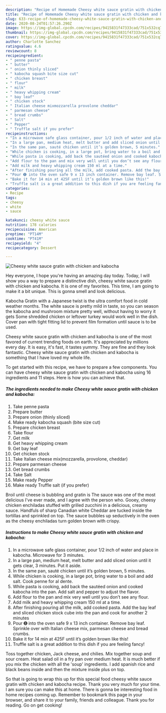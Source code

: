 ```yaml
---
description: "Recipe of Homemade Cheesy white sauce gratin with chicken and kabocha"
title: "Recipe of Homemade Cheesy white sauce gratin with chicken and kabocha"
slug: 633-recipe-of-homemade-cheesy-white-sauce-gratin-with-chicken-and-kabocha
date: 2020-08-24T01:57:26.290Z
image: https://img-global.cpcdn.com/recipes/9415831f47333cad/751x532cq70/cheesy-white-sauce-gratin-with-chicken-and-kabocha-recipe-main-photo.jpg
thumbnail: https://img-global.cpcdn.com/recipes/9415831f47333cad/751x532cq70/cheesy-white-sauce-gratin-with-chicken-and-kabocha-recipe-main-photo.jpg
cover: https://img-global.cpcdn.com/recipes/9415831f47333cad/751x532cq70/cheesy-white-sauce-gratin-with-chicken-and-kabocha-recipe-main-photo.jpg
author: Charlotte Sanchez
ratingvalue: 4.6
reviewcount: 8
recipeingredient:
- " penne pasta"
- " butter"
- " onion thinly sliced"
- " kabocha squash bite size cut"
- " chicken breast"
- " flour"
- " milk"
- " heavy whipping cream"
- " bay leaf"
- " chicken stock"
- " Italian cheese mixmozzarella provolone cheddar"
- " parmesan cheese"
- " bread crumbs"
- " Salt"
- " Pepper"
- " Truffle salt if you prefer"
recipeinstructions:
- "In a microwave safe glass container, pour 1/2 inch of water and place in kabocha. Microwave for 3 minutes."
- "In a large pan, medium heat, melt butter and add sliced onion until it gets clear, 3 minutes. Put it aside."
- "In the same pan, sauté chicken until it’s golden brown, 5 minutes."
- "While chicken is cooking, in a large pot, bring water to a boil and add salt. Cook penne for al dente."
- "While pasta is cooking, add back the sautéed onion and cooked kabocha into the pan. Add salt and pepper to adjust the flavor."
- "Add flour to the pan and mix very well until you don’t see any flour."
- "Add milk and heavy whipping cream 150 ml at a time."
- "After finishing pouring all the milk, add cooked pasta. Add the bay leaf and sliced chicken stock cube into the pan and cook for another 2 minutes"
- "Pour ➑ into the oven safe 9 x 13 inch container. Remove bay leaf. Sprinkle over with Italian cheese mix, parmesan cheese and bread crumbs."
- "Bake it for 14 min at 425F until it’s golden brown like this!"
- "Truffle salt is a great addition to this dish if you are feeling fancy!"
categories:
- Recipe
tags:
- cheesy
- white
- sauce

katakunci: cheesy white sauce 
nutrition: 178 calories
recipecuisine: American
preptime: "PT14M"
cooktime: "PT41M"
recipeyield: "4"
recipecategory: Dessert

---
```



![Cheesy white sauce gratin with chicken and kabocha](https://img-global.cpcdn.com/recipes/9415831f47333cad/751x532cq70/cheesy-white-sauce-gratin-with-chicken-and-kabocha-recipe-main-photo.jpg)

Hey everyone, I hope you're having an amazing day today. Today, I will show you a way to prepare a distinctive dish, cheesy white sauce gratin with chicken and kabocha. It is one of my favorites. This time, I am going to make it a bit unique. This is gonna smell and look delicious.

Kabocha Gratin with a Japanese twist is the ultra comfort food in cold weather months. The white sauce is pretty mild in taste, so you can season the kabocha and mushroom mixture pretty well, without having to worry it gets Some shredded chicken or leftover turkey would work well in the dish. Cover pan with tight fitting lid to prevent film formation until sauce is to be used.

Cheesy white sauce gratin with chicken and kabocha is one of the most favored of current trending foods on earth. It's appreciated by millions every day. It is easy, it's fast, it tastes yummy. They are fine and they look fantastic. Cheesy white sauce gratin with chicken and kabocha is something that I have loved my whole life.


To get started with this recipe, we have to prepare a few components. You can have cheesy white sauce gratin with chicken and kabocha using 16 ingredients and 11 steps. Here is how you can achieve that.

<!--inarticleads1-->

##### The ingredients needed to make Cheesy white sauce gratin with chicken and kabocha:

1. Take  penne pasta
1. Prepare  butter
1. Prepare  onion (thinly sliced)
1. Make ready  kabocha squash (bite size cut)
1. Prepare  chicken breast
1. Take  flour
1. Get  milk
1. Get  heavy whipping cream
1. Get  bay leaf
1. Get  chicken stock
1. Take  Italian cheese mix(mozzarella, provolone, cheddar)
1. Prepare  parmesan cheese
1. Get  bread crumbs
1. Take  Salt
1. Make ready  Pepper
1. Make ready  Truffle salt (if you prefer)


Broil until cheese is bubbling and gratin is The sauce was one of the most delicious I&#39;ve ever made, and I agree with the person who. Gooey, cheesy chicken enchiladas stuffed with grilled zucchini in a delicious, creamy sauce. Handfuls of sharp Canadian white Cheddar are tucked inside the tortillas and sprinkled on top. The sauce bubbles up seductively in the oven as the cheesy enchiladas turn golden brown with crispy. 

<!--inarticleads2-->

##### Instructions to make Cheesy white sauce gratin with chicken and kabocha:

1. In a microwave safe glass container, pour 1/2 inch of water and place in kabocha. Microwave for 3 minutes.
1. In a large pan, medium heat, melt butter and add sliced onion until it gets clear, 3 minutes. Put it aside.
1. In the same pan, sauté chicken until it’s golden brown, 5 minutes.
1. While chicken is cooking, in a large pot, bring water to a boil and add salt. Cook penne for al dente.
1. While pasta is cooking, add back the sautéed onion and cooked kabocha into the pan. Add salt and pepper to adjust the flavor.
1. Add flour to the pan and mix very well until you don’t see any flour.
1. Add milk and heavy whipping cream 150 ml at a time.
1. After finishing pouring all the milk, add cooked pasta. Add the bay leaf and sliced chicken stock cube into the pan and cook for another 2 minutes
1. Pour ➑ into the oven safe 9 x 13 inch container. Remove bay leaf. Sprinkle over with Italian cheese mix, parmesan cheese and bread crumbs.
1. Bake it for 14 min at 425F until it’s golden brown like this!
1. Truffle salt is a great addition to this dish if you are feeling fancy!


Toss together chicken, Jack cheese, and chilies. Mix together soup and sour cream. Heat salad oil in a fry pan over medium heat. It is much better if you mix the chicken with all the &#39;soup&#39; ingredients. I add spanish rice and black beans inside and then the mixture inside plus on top. 

So that is going to wrap this up for this special food cheesy white sauce gratin with chicken and kabocha recipe. Thank you very much for your time. I am sure you can make this at home. There is gonna be interesting food in home recipes coming up. Remember to bookmark this page in your browser, and share it to your family, friends and colleague. Thank you for reading. Go on get cooking!
